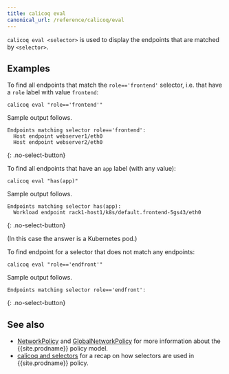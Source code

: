 ```yaml
---
title: calicoq eval
canonical_url: /reference/calicoq/eval
---
```


`calicoq eval <selector>` is used to display the endpoints that are matched by
`<selector>`.

## Examples

To find all endpoints that match the `role=='frontend'` selector, i.e. that
have a `role` label with value `frontend`:

```
calicoq eval "role=='frontend'"
```

Sample output follows.

```
Endpoints matching selector role=='frontend':
  Host endpoint webserver1/eth0
  Host endpoint webserver2/eth0
```
{: .no-select-button}

To find all endpoints that have an `app` label (with any value):

```
calicoq eval "has(app)"
```

Sample output follows.

```
Endpoints matching selector has(app):
  Workload endpoint rack1-host1/k8s/default.frontend-5gs43/eth0
```
{: .no-select-button}

(In this case the answer is a Kubernetes pod.)

To find endpoint for a selector that does not match any endpoints:
```
calicoq eval "role=='endfront'"
```

Sample output follows.

```
Endpoints matching selector role=='endfront':
```
{: .no-select-button}

## See also

-  [NetworkPolicy]({{site.baseurl}}/reference/resources/networkpolicy) and
   [GlobalNetworkPolicy]({{site.baseurl}}/reference/resources/globalnetworkpolicy)
   for more information about the {{site.prodname}} policy model.
-  [calicoq and selectors]({{site.baseurl}}/reference/calicoq/selectors) for
   a recap on how selectors are used in {{site.prodname}} policy.
